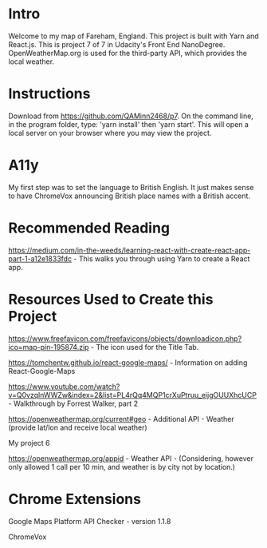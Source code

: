 # Intro

Welcome to my map of Fareham, England.  This project is built with Yarn and React.js.  This is project 7 of 7 in Udacity's Front End NanoDegree.  OpenWeatherMap.org is used for the third-party API, which provides the local weather.

# Instructions

Download from https://github.com/QAMinn2468/p7.  On the command line, in the program folder, type: 'yarn install' then 'yarn start'.  This will open a local server on your browser where you may view the project.


# A11y

My first step was to set the language to British English.  It just makes sense to have ChromeVox announcing British place names with a British accent.



# Recommended Reading

https://medium.com/in-the-weeds/learning-react-with-create-react-app-part-1-a12e1833fdc - This walks you through using Yarn to create a React app.


# Resources Used to Create this Project

https://www.freefavicon.com/freefavicons/objects/downloadicon.php?ico=map-pin-195874.zip - The icon used for the Title Tab.

https://tomchentw.github.io/react-google-maps/  - Information on adding React-Google-Maps

https://www.youtube.com/watch?v=Q0vzqlnWWZw&index=2&list=PL4rQq4MQP1crXuPtruu_eijgOUUXhcUCP - Walkthrough by Forrest Walker, part 2

https://openweathermap.org/current#geo - Additional API - Weather (provide lat/lon and receive local weather)

My project 6

https://openweathermap.org/appid - Weather API - (Considering, however only allowed 1 call per 10 min, and weather is by city not by location.)

# Chrome Extensions

Google Maps Platform API Checker - version 1.1.8

ChromeVox
